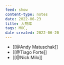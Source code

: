 ```yaml
---
feed: show
content-type: notes
date: 2022-06-23
title: 人物库
tags: MOC, 
date created: 2022-06-20
---
```

- [[@Andy Matuschak]]
- [[@Tiago Forte]]
- [[@Nick Milo]]
